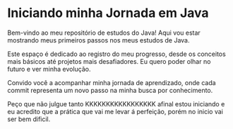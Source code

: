 # Iniciando minha Jornada em Java

Bem-vindo ao meu repositório de estudos do Java! Aqui vou estar mostrando meus primeiros passos nos meus estudos de Java.

Este espaço é dedicado ao registro do meu progresso, desde os conceitos mais básicos até projetos mais desafiadores. Eu quero poder olhar no futuro e ver minha evolução.

Convido você a acompanhar minha jornada de aprendizado, onde cada commit representa um novo passo na minha busca por conhecimento.

Peço que não julgue tanto KKKKKKKKKKKKKKKKK afinal estou iniciando e eu acredito que a prática que vai me levar á perfeição, porém no inicio vai ser bem dificil.
